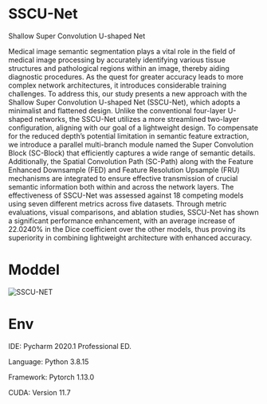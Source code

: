 # SSCU-Net
Shallow Super Convolution U-shaped Net

Medical image semantic segmentation plays a vital role in the field of medical image processing by accurately identifying various tissue structures and pathological regions within an image, thereby aiding diagnostic procedures. As the quest for greater accuracy leads to more complex network architectures, it introduces considerable training challenges. To address this, our study presents a new approach with the Shallow Super Convolution U-shaped Net (SSCU-Net), which adopts a minimalist and flattened design. Unlike the conventional four-layer U-shaped networks, the SSCU-Net utilizes a more streamlined two-layer configuration, aligning with our goal of a lightweight design. To compensate for the reduced depth’s potential limitation in semantic feature extraction, we introduce a parallel multi-branch module named the Super Convolution Block (SC-Block) that efficiently captures a wide range of semantic details. Additionally, the Spatial Convolution Path (SC-Path) along with the Feature Enhanced Downsample (FED) and Feature Resolution Upsample (FRU) mechanisms are integrated to ensure effective transmission of crucial semantic information both within and across the network layers. The effectiveness of SSCU-Net was assessed against 18 competing models using seven different metrics across five datasets. Through metric evaluations, visual comparisons, and ablation studies, SSCU-Net has shown a significant performance enhancement, with an average increase of 22.0240% in the Dice coefficient over the other models, thus proving its superiority in combining lightweight architecture with enhanced accuracy.


# Moddel
![SSCU-NET](https://github.com/IamDerrick666/SSCU-Net/assets/97382859/e74c328c-695d-4688-bf2c-8813ae7b790e)



# Env
IDE: Pycharm 2020.1 Professional ED.

Language: Python 3.8.15

Framework: Pytorch 1.13.0

CUDA: Version 11.7
